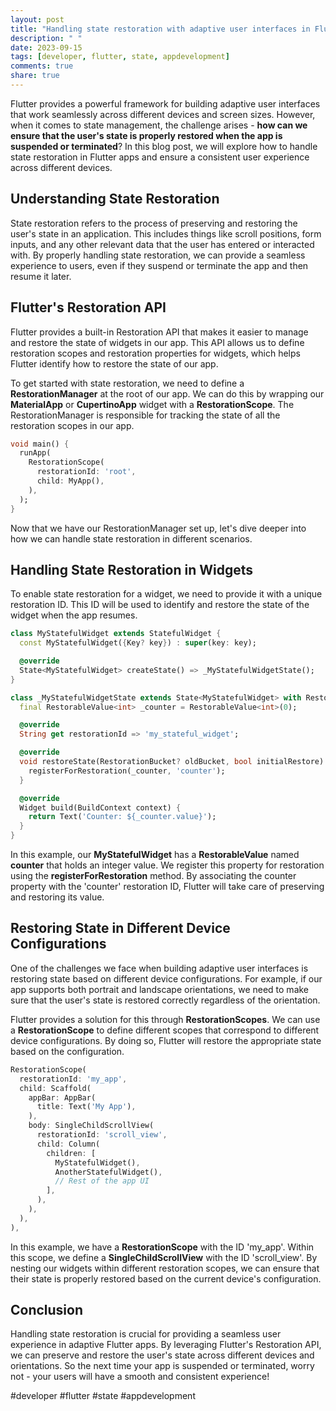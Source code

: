 ```yaml
---
layout: post
title: "Handling state restoration with adaptive user interfaces in Flutter apps"
description: " "
date: 2023-09-15
tags: [developer, flutter, state, appdevelopment]
comments: true
share: true
---
```


Flutter provides a powerful framework for building adaptive user interfaces that work seamlessly across different devices and screen sizes. However, when it comes to state management, the challenge arises - **how can we ensure that the user's state is properly restored when the app is suspended or terminated**? In this blog post, we will explore how to handle state restoration in Flutter apps and ensure a consistent user experience across different devices.

## Understanding State Restoration
State restoration refers to the process of preserving and restoring the user's state in an application. This includes things like scroll positions, form inputs, and any other relevant data that the user has entered or interacted with. By properly handling state restoration, we can provide a seamless experience to users, even if they suspend or terminate the app and then resume it later.

## Flutter's Restoration API
Flutter provides a built-in Restoration API that makes it easier to manage and restore the state of widgets in our app. This API allows us to define restoration scopes and restoration properties for widgets, which helps Flutter identify how to restore the state of our app.

To get started with state restoration, we need to define a **RestorationManager** at the root of our app. We can do this by wrapping our **MaterialApp** or **CupertinoApp** widget with a **RestorationScope**. The RestorationManager is responsible for tracking the state of all the restoration scopes in our app.

```dart
void main() {
  runApp(
    RestorationScope(
      restorationId: 'root',
      child: MyApp(),
    ),
  );
}
```

Now that we have our RestorationManager set up, let's dive deeper into how we can handle state restoration in different scenarios.

## Handling State Restoration in Widgets
To enable state restoration for a widget, we need to provide it with a unique restoration ID. This ID will be used to identify and restore the state of the widget when the app resumes.

```dart
class MyStatefulWidget extends StatefulWidget {
  const MyStatefulWidget({Key? key}) : super(key: key);

  @override
  State<MyStatefulWidget> createState() => _MyStatefulWidgetState();
}

class _MyStatefulWidgetState extends State<MyStatefulWidget> with RestorationMixin {
  final RestorableValue<int> _counter = RestorableValue<int>(0);

  @override
  String get restorationId => 'my_stateful_widget';

  @override
  void restoreState(RestorationBucket? oldBucket, bool initialRestore) {
    registerForRestoration(_counter, 'counter');
  }

  @override
  Widget build(BuildContext context) {
    return Text('Counter: ${_counter.value}');
  }
}
```

In this example, our **MyStatefulWidget** has a **RestorableValue** named **counter** that holds an integer value. We register this property for restoration using the **registerForRestoration** method. By associating the counter property with the 'counter' restoration ID, Flutter will take care of preserving and restoring its value.

## Restoring State in Different Device Configurations
One of the challenges we face when building adaptive user interfaces is restoring state based on different device configurations. For example, if our app supports both portrait and landscape orientations, we need to make sure that the user's state is restored correctly regardless of the orientation.

Flutter provides a solution for this through **RestorationScopes**. We can use a **RestorationScope** to define different scopes that correspond to different device configurations. By doing so, Flutter will restore the appropriate state based on the configuration.

```dart
RestorationScope(
  restorationId: 'my_app',
  child: Scaffold(
    appBar: AppBar(
      title: Text('My App'),
    ),
    body: SingleChildScrollView(
      restorationId: 'scroll_view',
      child: Column(
        children: [
          MyStatefulWidget(),
          AnotherStatefulWidget(),
          // Rest of the app UI
        ],
      ),
    ),
  ),
),
```

In this example, we have a **RestorationScope** with the ID 'my_app'. Within this scope, we define a **SingleChildScrollView** with the ID 'scroll_view'. By nesting our widgets within different restoration scopes, we can ensure that their state is properly restored based on the current device's configuration.

## Conclusion
Handling state restoration is crucial for providing a seamless user experience in adaptive Flutter apps. By leveraging Flutter's Restoration API, we can preserve and restore the user's state across different devices and orientations. So the next time your app is suspended or terminated, worry not - your users will have a smooth and consistent experience!

#developer #flutter #state #appdevelopment